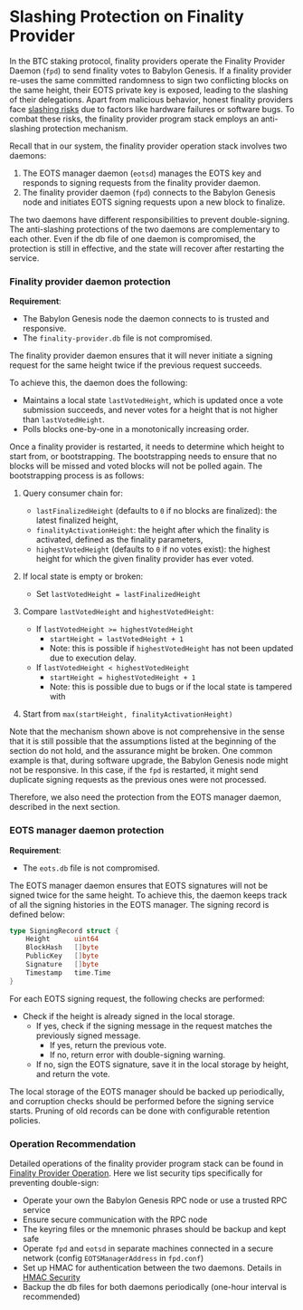 # Slashing Protection on Finality Provider

In the BTC staking protocol, finality providers operate the
Finality Provider Daemon (`fpd`) to send finality votes to Babylon Genesis.
If a finality provider re-uses the same committed randomness
to sign two conflicting blocks on the same height,
their EOTS private key is exposed, leading to the slashing
of their delegations.
Apart from malicious behavior, honest finality providers face
[slashing risks](https://cubist.dev/blog/slashing-risks-you-need-to-think-about-when-restaking)
due to factors like hardware failures or software bugs.
To combat these risks, the finality provider program stack employs
an anti-slashing protection mechanism.

Recall that in our system, the finality provider operation stack involves
two daemons:
1. The EOTS manager daemon (`eotsd`) manages the EOTS key and responds to
   signing requests from the finality provider daemon.
2. The finality provider daemon (`fpd`) connects to the Babylon Genesis node
   and initiates EOTS signing requests upon a new block to finalize.

The two daemons have different responsibilities to prevent double-signing.
The anti-slashing protections of the two daemons are complementary to each other.
Even if the db file of one daemon is compromised, the protection is still
in effective, and the state will recover after restarting the service.

### Finality provider daemon protection

**Requirement**:
- The Babylon Genesis node the daemon connects to is trusted and responsive.
- The `finality-provider.db` file is not compromised.

The finality provider daemon ensures that it will never initiate
a signing request for the same height twice if the previous request succeeds.

To achieve this, the daemon does the following:

- Maintains a local state `lastVotedHeight`, which is updated once
  a vote submission succeeds, and never votes for a height that is not higher
  than `lastVotedHeight`.
- Polls blocks one-by-one in a monotonically increasing order.

Once a finality provider is restarted, it needs to determine which height to
start from, or bootstrapping. The bootstrapping needs to ensure that no blocks
will be missed and voted blocks will not be polled again. The bootstrapping
process is as follows:

1. Query consumer chain for:
   - `lastFinalizedHeight` (defaults to `0` if no blocks are finalized): the
   latest finalized height,
   - `finalityActivationHeight`: the height after which the finality is
   activated, defined as the finality parameters,
   - `highestVotedHeight` (defaults to `0` if no votes exist): the highest
   height for which the given finality provider has ever voted.

2. If local state is empty or broken:
   - Set `lastVotedHeight = lastFinalizedHeight`

3. Compare `lastVotedHeight` and `highestVotedHeight`:
   - If `lastVotedHeight >= highestVotedHeight`
     - `startHeight = lastVotedHeight + 1`
     - Note: this is possible if `highestVotedHeight` has not been updated due to
       execution delay.
   - If `lastVotedHeight < highestVotedHeight`
     - `startHeight = highestVotedHeight + 1`
     - Note: this is possible due to bugs or if the local state is tampered with

4. Start from `max(startHeight, finalityActivationHeight)`

Note that the mechanism shown above is not comprehensive in the sense that
it is still possible that the assumptions listed at the beginning
of the section do not hold, and the assurance might be broken.
One common example is that, during software upgrade,
the Babylon Genesis node might not be responsive. In this case, if the `fpd` is
restarted, it might send duplicate signing requests as the previous ones were
not processed.

Therefore, we also need the protection from the EOTS manager daemon, described
in the next section.

### EOTS manager daemon protection

**Requirement**:
- The `eots.db` file is not compromised.

The EOTS manager daemon ensures that EOTS signatures will not be signed
twice for the same height. To achieve this, the daemon keeps track of all the
signing histories in the EOTS manager. The signing record is defined below:

```go
type SigningRecord struct {
    Height      uint64
    BlockHash   []byte
    PublicKey   []byte
    Signature   []byte
    Timestamp   time.Time
}
```

For each EOTS signing request, the following checks are performed:

- Check if the height is already signed in the local storage.
  - If yes, check if the signing message in the request matches the previously
    signed message.
    - If yes, return the previous vote.
    - If no, return error with double-signing warning.
  - If no, sign the EOTS signature, save it in the local storage by height,
    and return the vote.

The local storage of the EOTS manager should be backed up periodically, and
corruption checks should be performed before the signing service starts.
Pruning of old records can be done with configurable retention policies.

### Operation Recommendation

Detailed operations of the finality provider program stack can be found in
[Finality Provider Operation](./finality-provider-operation.md). Here
we list security tips specifically for preventing double-sign:
- Operate your own the Babylon Genesis RPC node or use a trusted RPC service
- Ensure secure communication with the RPC node
- The keyring files or the mnemonic phrases should be backup and kept safe
- Operate `fpd` and `eotsd` in separate machines connected in a secure
network (config `EOTSManagerAddress` in `fpd.conf`)
- Set up HMAC for authentication between the two daemons.
Details in [HMAC Security](./hmac-security.md)
- Backup the db files for both daemons periodically (one-hour interval is recommended)
